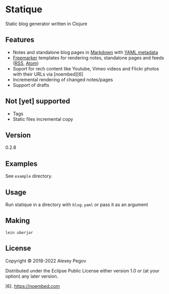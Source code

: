 # Statique

Static blog generator written in Clojure

## Features

- Notes and standalone blog pages in [Markdown][1] with [YAML metadata][2]
- [Freemarker][3] templates for rendering notes, standalone pages and feeds ([RSS][4], [Atom][5])
- Suport for rech content like Youtube, Vimeo videos and Flickr photos with their URLs via [noembed][6]
- Incremental rendering of changed notes/pages
- Support of drafts

## Not [yet] supported

- Tags
- Static files incremental copy

## Version

0.2.8

## Examples

See `example` directory.

## Usage

Run statique in a directory with `blog.yaml` or pass it as an argument

## Making

    lein uberjar

## License

Copyright © 2018-2022 Alexey Pegov

Distributed under the Eclipse Public License either version 1.0 or (at
your option) any later version.
 
[1]: https://daringfireball.net/projects/markdown/syntax 
[2]: https://assemble.io/docs/YAML-front-matter.html
[3]: https://freemarker.apache.org/
[4]: https://www.rssboard.org/rss-specification
[5]: https://validator.w3.org/feed/docs/atom.html
[6]. https://noembed.com